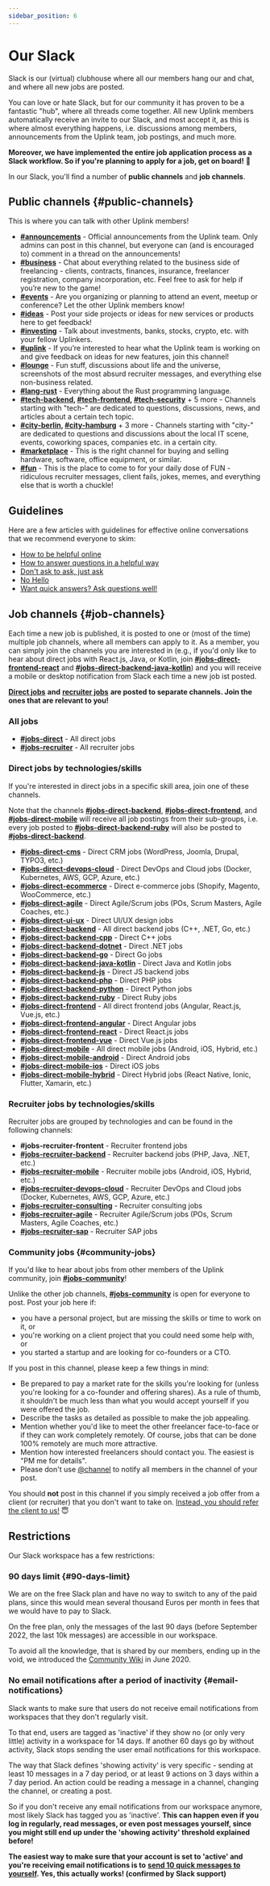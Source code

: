 ```yaml
---
sidebar_position: 6
---
```


# Our Slack

Slack is our (virtual) clubhouse where all our members hang our and chat, and where all new jobs are posted.

You can love or hate Slack, but for our community it has proven to be a fantastic "hub", where all threads come together. All new Uplink members automatically receive an invite to our Slack, and most accept it, as this is where almost everything happens, i.e. discussions among members, announcements from the Uplink team, job postings, and much more.

**Moreover, we have implemented the entire job application process as a Slack workflow. So if you're planning to apply for a job, get on board!** 🤠

In our Slack, you'll find a number of **public channels** and **job channels**.

## Public channels {#public-channels}

This is where you can talk with other Uplink members!

* **[#announcements](https://slack.com/app_redirect?team=T1LBG4C5N&channel=C1LBX0MGA)** - Official announcements from the Uplink team. Only admins can post in this channel, but everyone can (and is encouraged to) comment in a thread on the announcements!
* **[#business](https://slack.com/app_redirect?team=T1LBG4C5N&channel=C97LGH2GY)** - Chat about everything related to the business side of freelancing - clients, contracts, finances, insurance, freelancer registration, company incorporation, etc. Feel free to ask for help if you’re new to the game!
* **[#events](https://slack.com/app_redirect?team=T1LBG4C5N&channel=C8QBHBM38)** - Are you organizing or planning to attend an event, meetup or conference? Let the other Uplink members know!
* **[#ideas](https://slack.com/app_redirect?team=T1LBG4C5N&channel=CAAJY8M6K)** - Post your side projects or ideas for new services or products here to get feedback!
* **[#investing](https://slack.com/app_redirect?team=T1LBG4C5N&channel=C9JQPPD8D)** - Talk about investments, banks, stocks, crypto, etc. with your fellow Uplinkers.
* **[#uplink](https://slack.com/app_redirect?team=T1LBG4C5N&channel=CE5F24679)** - If you’re interested to hear what the Uplink team is working on and give feedback on ideas for new features, join this channel!
* **[#lounge](https://slack.com/app_redirect?team=T1LBG4C5N&channel=C97PG11KK)** - Fun stuff, discussions about life and the universe, screenshots of the most absurd recruiter messages, and everything else non-business related.
* **[#lang-rust](https://slack.com/app_redirect?team=T1LBG4C5N&channel=CHT3P0WNL)** - Everything about the Rust programming language.
* **[#tech-backend](https://slack.com/app_redirect?team=T1LBG4C5N&channel=C90U3KNKS), [#tech-frontend](https://slack.com/app_redirect?team=T1LBG4C5N&channel=C91MCDTPX), [#tech-security](https://slack.com/app_redirect?team=T1LBG4C5N&channel=C04AYLYS6A2)** + 5 more - Channels starting with "tech-" are dedicated to questions, discussions, news, and articles about a certain tech topic.
* **[#city-berlin](https://slack.com/app_redirect?team=T1LBG4C5N&channel=C83PHS0RM), [#city-hamburg](https://slack.com/app_redirect?team=T1LBG4C5N&channel=C8262C15X)** + 3 more - Channels starting with "city-" are dedicated to questions and discussions about the local IT scene, events, coworking spaces, companies etc. in a certain city.
* **[#marketplace](https://slack.com/app_redirect?team=T1LBG4C5N&channel=C04CGALF3K9)** - This is the right channel for buying and selling hardware, software, office equipment, or similar.
* **[#fun](https://slack.com/app_redirect?team=T1LBG4C5N&channel=C04EA93RZPW)** - This is the place to come to for your daily dose of FUN - ridiculous recruiter messages, client fails, jokes, memes, and everything else that is worth a chuckle!

## Guidelines

Here are a few articles with guidelines for effective online conversations that we recommend everyone to skim:

* [How to be helpful online](https://nedbatchelder.com//blog/202009/how_to_be_helpful_online.html)
* [How to answer questions in a helpful way](https://jvns.ca/blog/answer-questions-well/)
* [Don't ask to ask, just ask](https://dontasktoask.com/)
* [No Hello](https://www.nohello.com/)
* [Want quick answers? Ask questions well!](https://quick-answers.kronis.dev/)

## Job channels {#job-channels}

Each time a new job is published, it is posted to one or (most of the time) multiple job channels, where all members can apply to it. As a member, you can simply join the channels you are interested in (e.g., if you'd only like to hear about direct jobs with React.js, Java, or Kotlin, join **[#jobs-direct-frontend-react](https://slack.com/app_redirect?team=T1LBG4C5N&channel=C83PKG99V)** and **[#jobs-direct-backend-java-kotlin](https://slack.com/app_redirect?team=T1LBG4C5N&channel=C821ZMFUY)**) and you will receive a mobile or desktop notification from Slack each time a new job ist posted.

[**Direct jobs**](direct-jobs.md) **and** [**recruiter jobs**](recruiter-jobs.md) **are posted to separate channels. Join the ones that are relevant to you!**

### All jobs

* **[#jobs-direct](https://slack.com/app_redirect?team=T1LBG4C5N&channel=C83PJPB8F)** - All direct jobs
* **[#jobs-recruiter](https://slack.com/app_redirect?team=T1LBG4C5N&channel=C01AP26K7KK)** - All recruiter jobs

### Direct jobs by technologies/skills

If you're interested in direct jobs in a specific skill area, join one of these channels.

Note that the channels **[#jobs-direct-backend](https://slack.com/app_redirect?team=T1LBG4C5N&channel=C82M969M0)**, **[#jobs-direct-frontend](https://slack.com/app_redirect?team=T1LBG4C5N&channel=C83PKFGTH)**, and **[#jobs-direct-mobile](https://slack.com/app_redirect?team=T1LBG4C5N&channel=C82M9KMNE)** will receive all job postings from their sub-groups, i.e. every job posted to **[#jobs-direct-backend-ruby](https://slack.com/app_redirect?team=T1LBG4C5N&channel=C82M98JSW)** will also be posted to **[#jobs-direct-backend](https://slack.com/app_redirect?team=T1LBG4C5N&channel=C82M969M0)**.

* **[#jobs-direct-cms](https://slack.com/app_redirect?team=T1LBG4C5N&channel=CE3PJ54FK)** - Direct CRM jobs (WordPress, Joomla, Drupal, TYPO3, etc.)
* **[#jobs-direct-devops-cloud](https://slack.com/app_redirect?team=T1LBG4C5N&channel=C82RH3P29)** - Direct DevOps and Cloud jobs (Docker, Kubernetes, AWS, GCP, Azure, etc.)
* **[#jobs-direct-ecommerce](https://slack.com/app_redirect?team=T1LBG4C5N&channel=CBD50SFD2)** - Direct e-commerce jobs (Shopify, Magento, WooCommerce, etc.)
* **[#jobs-direct-agile](https://slack.com/app_redirect?team=T1LBG4C5N&channel=CCVTDDRMG)** - Direct Agile/Scrum jobs (POs, Scrum Masters, Agile Coaches, etc.)
* **[#jobs-direct-ui-ux](https://slack.com/app_redirect?team=T1LBG4C5N&channel=CCX8CCYMC)** - Direct UI/UX design jobs
* **[#jobs-direct-backend](https://slack.com/app_redirect?team=T1LBG4C5N&channel=C82M969M0)** - All direct backend jobs (C++, .NET, Go, etc.)
* **[#jobs-direct-backend-cpp](https://slack.com/app_redirect?team=T1LBG4C5N&channel=CJL8RT347)** - Direct C++ jobs
* **[#jobs-direct-backend-dotnet](https://slack.com/app_redirect?team=T1LBG4C5N&channel=CB1TQCBJL)** - Direct .NET jobs
* **[#jobs-direct-backend-go](https://slack.com/app_redirect?team=T1LBG4C5N&channel=CEJ7YL28Y)** - Direct Go jobs
* **[#jobs-direct-backend-java-kotlin](https://slack.com/app_redirect?team=T1LBG4C5N&channel=C821ZMFUY)** - Direct Java and Kotlin jobs
* **[#jobs-direct-backend-js](https://slack.com/app_redirect?team=T1LBG4C5N&channel=C99U5R7KR)** - Direct JS backend jobs
* **[#jobs-direct-backend-php](https://slack.com/app_redirect?team=T1LBG4C5N&channel=C8263T1T3)** - Direct PHP jobs
* **[#jobs-direct-backend-python](https://slack.com/app_redirect?team=T1LBG4C5N&channel=C83HMC4RL)** - Direct Python jobs
* **[#jobs-direct-backend-ruby](https://slack.com/app_redirect?team=T1LBG4C5N&channel=C82M98JSW)** - Direct Ruby jobs
* **[#jobs-direct-frontend](https://slack.com/app_redirect?team=T1LBG4C5N&channel=C83PKFGTH)** - All direct frontend jobs (Angular, React.js, Vue.js, etc.)
* **[#jobs-direct-frontend-angular](https://slack.com/app_redirect?team=T1LBG4C5N&channel=C83PKHGMV)** - Direct Angular jobs
* **[#jobs-direct-frontend-react](https://slack.com/app_redirect?team=T1LBG4C5N&channel=C83PKG99V)** - Direct React.js jobs
* **[#jobs-direct-frontend-vue](https://slack.com/app_redirect?team=T1LBG4C5N&channel=C83HMHEES)** - Direct Vue.js jobs
* **[#jobs-direct-mobile](https://slack.com/app_redirect?team=T1LBG4C5N&channel=C82M9KMNE)** - All direct mobile jobs (Android, iOS, Hybrid, etc.)
* **[#jobs-direct-mobile-android](https://slack.com/app_redirect?team=T1LBG4C5N&channel=C82RH25D3)** - Direct Android jobs
* **[#jobs-direct-mobile-ios](https://slack.com/app_redirect?team=T1LBG4C5N&channel=C82M9MMJ6)** - Direct iOS jobs
* **[#jobs-direct-mobile-hybrid](https://slack.com/app_redirect?team=T1LBG4C5N&channel=C89R781ME)** - Direct Hybrid jobs (React Native, Ionic, Flutter, Xamarin, etc.)

### Recruiter jobs by technologies/skills

Recruiter jobs are grouped by technologies and can be found in the following channels:

* **#jobs-recruiter-frontent** - Recruiter frontend jobs
* **[#jobs-recruiter-backend](https://slack.com/app_redirect?team=T1LBG4C5N&channel=C019U5RD8F9)** - Recruiter backend jobs (PHP, Java, .NET, etc.)
* **[#jobs-recruiter-mobile](https://slack.com/app_redirect?team=T1LBG4C5N&channel=C019U5RQQDV)** - Recruiter mobile jobs (Android, iOS, Hybrid, etc.)
* **[#jobs-recruiter-devops-cloud](https://slack.com/app_redirect?team=T1LBG4C5N&channel=C01GL3Q41K6)** - Recruiter DevOps and Cloud jobs (Docker, Kubernetes, AWS, GCP, Azure, etc.)
* **[#jobs-recruiter-consulting](https://slack.com/app_redirect?team=T1LBG4C5N&channel=C01A94A65GT)** - Recruiter consulting jobs
* **[#jobs-recruiter-agile](https://slack.com/app_redirect?team=T1LBG4C5N&channel=C01A5R468SH)** - Recruiter Agile/Scrum jobs (POs, Scrum Masters, Agile Coaches, etc.)
* **[#jobs-recruiter-sap](https://slack.com/app_redirect?team=T1LBG4C5N&channel=C019U5QD7L7)** - Recruiter SAP jobs

### Community jobs {#community-jobs}

If you'd like to hear about jobs from other members of the Uplink community, join **[#jobs-community](https://slack.com/app_redirect?team=T1LBG4C5N&channel=CTDPX6JMP)**!

Unlike the other job channels, **[#jobs-community](https://slack.com/app_redirect?team=T1LBG4C5N&channel=CTDPX6JMP)** is open for everyone to post. Post your job here if:

* you have a personal project, but are missing the skills or time to work on it, or
* you're working on a client project that you could need some help with, or
* you started a startup and are looking for co-founders or a CTO.

If you post in this channel, please keep a few things in mind:

* Be prepared to pay a market rate for the skills you're looking for (unless you're looking for a co-founder and offering shares). As a rule of thumb, it shouldn't be much less than what you would accept yourself if you were offered the job.
* Describe the tasks as detailed as possible to make the job appealing.
* Mention whether you'd like to meet the other freelancer face-to-face or if they can work completely remotely. Of course, jobs that can be done 100% remotely are much more attractive.
* Mention how interested freelancers should contact you. The easiest is "PM me for details".
* Please don't use [@channel](https://slack.com/intl/de-de/help/articles/202009646-Notify-a-channel-or-workspace) to notify all members in the channel of your post.

You should **not** post in this channel if you simply received a job offer from a client (or recruiter) that you don't want to take on. [Instead, you should refer the client to us!](referring-a-client.md) 😇

## Restrictions

Our Slack workspace has a few restrictions:

### 90 days limit {#90-days-limit}

We are on the free Slack plan and have no way to switch to any of the paid plans, since this would mean several thousand Euros per month in fees that we would have to pay to Slack.

On the free plan, only the messages of the last 90 days (before September 2022, the last 10k messages) are accessible in our workspace.

To avoid all the knowledge, that is shared by our members, ending up in the void, we introduced the [Community Wiki](community-wiki.md) in June 2020.

### No email notifications after a period of inactivity {#email-notifications}

Slack wants to make sure that users do not receive email notifications from workspaces that they don't regularly visit.

To that end, users are tagged as 'inactive' if they show no (or only very little) activity in a workspace for 14 days. If another 60 days go by without activity, Slack stops sending the user email notifications for this workspace.

The way that Slack defines 'showing activity' is very specific - sending at least 10 messages in a 7 day period, or at least 9 actions on 3 days within a 7 day period. An action could be reading a message in a channel, changing the channel, or creating a post.

So if you don't receive any email notifications from our workspace anymore, most likely Slack has tagged you as 'inactive'. **This can happen even if you log in regularly, read messages, or even post messages yourself, since you might still end up under the 'showing activity' threshold explained before!**

**The easiest way to make sure that your account is set to 'active' and you're receiving email notifications is to** [**send 10 quick messages to yourself**](https://slack.com/help/articles/212281468-What-is-a-direct-message)**. Yes, this actually works! (confirmed by Slack support)**
